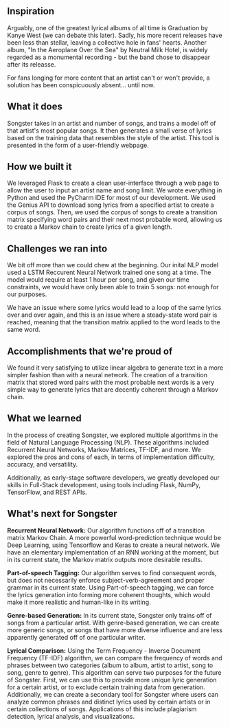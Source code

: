 ## Inspiration
Arguably, one of the greatest lyrical albums of all time is Graduation by Kanye West (we can debate this later). Sadly, his more recent releases have been less than stellar, leaving a collective hole in fans' hearts. Another album, "In the Aeroplane Over the Sea" by Neutral Milk Hotel, is widely regarded as a monumental recording - but the band chose to disappear after its releasse. 

For fans longing for more content that an artist can't or won't provide, a solution has been conspicuously absent... until now. 

## What it does
Songster takes in an artist and number of songs, and trains a model off of that artist's most popular songs. It then generates a small verse of lyrics based on the training data that resembles the style of the artist. This tool is presented in the form of a user-friendly webpage. 

## How we built it
We leveraged Flask to create a clean user-interface through a web page to allow the user to input an artist name and song limit. We wrote everything in Python and used the PyCharm IDE for most of our development. We used the Genius API to download song lyrics from a specified artist to create a corpus of songs. Then, we used the corpus of songs to create a transition matrix specifying word pairs and their next most probable word, allowing us to create a Markov chain to create lyrics of a given length.

## Challenges we ran into
We bit off more than we could chew at the beginning. Our inital NLP model used a LSTM Reccurent Neural Network trained one song at a time. The model would require at least 1 hour per song, and given our time constraints, we would have only been able to train 5 songs: not enough for our purposes.

We have an issue where some lyrics would lead to a loop of the same lyrics over and over again, and this is an issue where a steady-state word pair is reached, meaning that the transition matrix applied to the word leads to the same word. 

## Accomplishments that we're proud of
We found it very satisfying to utilize linear algebra to generate text in a more simpler fashion than with a neural network. The creation of a transition matrix that stored word pairs with the most probable next words is a very simple way to generate lyrics that are decently coherent through a Markov chain. 

## What we learned
In the process of creating Songster, we explored multiple algorithms in the field of Natural Language Processing (NLP). These algorithms included Recurrent Neural Networks, Markov Matrices, TF-IDF, and more. We explored the pros and cons of each, in terms of implementation difficulty, accuracy, and versatility. 

Additionally, as early-stage software developers, we greatly developed our skills in Full-Stack development, using tools including Flask, NumPy, TensorFlow, and REST APIs. 

## What's next for Songster
**Recurrent Neural Network:** Our algorithm functions off of a transition matrix Markov Chain. A more powerful word-prediction technique would be Deep Learning, using Tensorflow and Keras to create a neural network. We have an elementary implementation of an RNN working at the moment, but in its current state, the Markov matrix outputs more desirable results. 

**Part-of-speech Tagging:** Our algorithm serves to find consequent words, but does not necessarily enforce subject-verb-agreement and proper grammar in its current state. Using Part-of-speech tagging, we can force the lyrics generation into forming more coherent thoughts, which would make it more realistic and human-like in its writing. 

**Genre-based Generation:** In its current state, Songster only trains off of songs from a particular artist. With genre-based generation, we can create more generic songs, or songs that have more diverse influence and are less apparently generated off of one particular writer. 

**Lyrical Comparison:** Using the Term Frequency - Inverse Document Frequency (TF-IDF) algorithm, we can compare the frequency of words and phrases between two categories (album to album, artist to artist, song to song, genre to genre). This algorithm can serve two purposes for the future of Songster. First, we can use this to provide more unique lyric generation for a certain artist, or to exclude certain training data from generation. Additionally, we can create a secondary tool for Songster where users can analyze common phrases and distinct lyrics used by certain artists or in certain collections of songs. Applications of this include plagiarism detection, lyrical analysis, and visualizations. 

